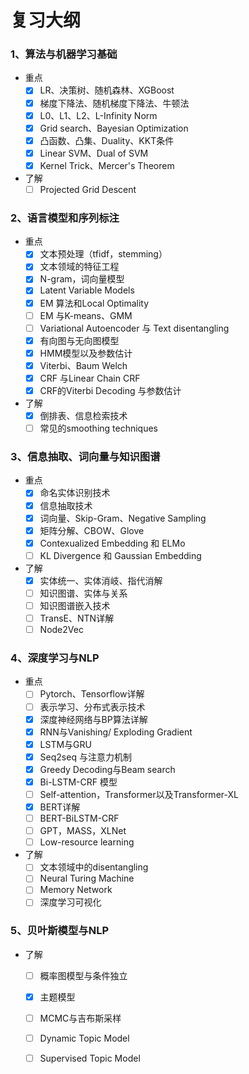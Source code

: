 # 复习大纲

### 1、算法与机器学习基础

- 重点
  - [x] LR、决策树、随机森林、XGBoost
  - [x] 梯度下降法、随机梯度下降法、牛顿法
  - [x] L0、L1、L2、L-Infinity Norm
  - [x] Grid search、Bayesian Optimization 
  - [x] 凸函数、凸集、Duality、KKT条件
  - [x] Linear SVM、Dual of SVM
  - [x] Kernel Trick、Mercer's Theorem
- 了解 
  - [ ] Projected Grid Descent

### 2、语言模型和序列标注

- 重点
  - [x] 文本预处理（tfidf，stemming） 
  - [x] 文本领域的特征工程
  - [x] N-gram，词向量模型
  - [x] Latent Variable Models
  - [x] EM 算法和Local Optimality 
  - [ ] EM 与K-means、GMM
  - [ ] Variational Autoencoder 与 Text disentangling
  - [x] 有向图与无向图模型
  - [x] HMM模型以及参数估计
  - [x] Viterbi、Baum Welch
  - [x] CRF 与Linear Chain CRF
  - [x] CRF的Viterbi Decoding 与参数估计
- 了解
  - [x] 倒排表、信息检索技术
  - [ ] 常见的smoothing techniques

### 3、信息抽取、词向量与知识图谱

- 重点
  - [x] 命名实体识别技术
  - [x] 信息抽取技术
  - [x] 词向量、Skip-Gram、Negative Sampling
  - [x] 矩阵分解、CBOW、Glove
  - [x] Contexualized Embedding 和 ELMo
  - [ ] KL Divergence 和 Gaussian Embedding
- 了解
  - [x] 实体统一、实体消岐、指代消解
  - [ ] 知识图谱、实体与关系
  - [ ] 知识图谱嵌入技术
  - [ ] TransE、NTN详解
  - [ ] Node2Vec

### 4、深度学习与NLP

- 重点
  - [ ] Pytorch、Tensorflow详解
  - [ ] 表示学习、分布式表示技术
  - [x] 深度神经网络与BP算法详解
  - [x] RNN与Vanishing/ Exploding Gradient
  - [x] LSTM与GRU
  - [x] Seq2seq 与注意力机制
  - [x] Greedy Decoding与Beam search
  - [x] Bi-LSTM-CRF 模型
  - [ ] Self-attention，Transformer以及Transformer-XL
  - [x] BERT详解
  - [ ] BERT-BiLSTM-CRF
  - [ ] GPT，MASS，XLNet
  - [ ] Low-resource learning
- 了解
  - [ ] 文本领域中的disentangling 
  - [ ] Neural Turing Machine
  - [ ] Memory Network 
  - [ ] 深度学习可视化

### 5、贝叶斯模型与NLP

- 了解

  - [ ] 概率图模型与条件独立
  - [x] 主题模型
  - [ ] MCMC与吉布斯采样
  - [ ] Dynamic Topic Model
  - [ ] Supervised Topic Model 

  





















